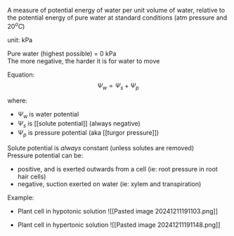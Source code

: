 A measure of potential energy of water per unit volume of water, relative to the potential energy of pure water at standard conditions (atm pressure and 20$^oC$)

unit: kPa

Pure water (highest possible) = 0 kPa  
The more negative, the harder it is for water to move

Equation:
$$
\Psi_w = \Psi_s + \Psi_p
$$

where:
- $\Psi_w$ is water potential
- $\Psi_s$ is [[solute potential]] (always negative)
- $\Psi_p$ is pressure potential (aka [[turgor pressure]])

Solute potential is *always* constant (unless solutes are removed)  
Pressure potential can be:
- positive, and is exerted outwards from a cell (ie: root pressure in root hair cells)
- negative, suction exerted on water (ie: xylem and transpiration)

Example:
- Plant cell in hypotonic solution 
	![[Pasted image 20241211191103.png]]

- Plant cell in hypertonic solution
	![[Pasted image 20241211191148.png]]